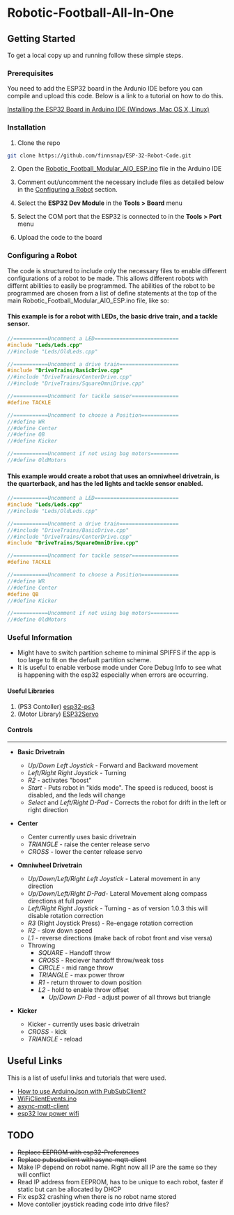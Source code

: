 Robotic-Football-All-In-One
=====


<!-- GETTING STARTED -->
## Getting Started

To get a local copy up and running follow these simple steps.

### Prerequisites

You need to add the ESP32 board in the Ardunio IDE before you can compile and upload this code. Below is a link to a tutorial on how to do this.

[Installing the ESP32 Board in Arduino IDE (Windows, Mac OS X, Linux)](https://randomnerdtutorials.com/installing-the-esp32-board-in-arduino-ide-windows-instructions/)


### Installation

1. Clone the repo
```sh
git clone https://github.com/finnsnap/ESP-32-Robot-Code.git
```
2. Open the [Robotic_Football_Modular_AIO_ESP.ino](Robotic_Football_Modular_AIO_ESP/Robotic_Football_Modular_AIO_ESP.ino) file in the Arduino IDE

3. Comment out/uncomment the necessary include files as detailed below in the [Configuring a Robot](#configuring-a-robot) section.

3. Select the **ESP32 Dev Module** in the **Tools > Board** menu

4. Select the COM port that the ESP32 is connected to in the **Tools > Port** menu

4. Upload the code to the board

### Configuring a Robot

The code is structured to include only the necessary files to enable different configurations of a robot to be made. This allows different robots with differnt abilities to easily be programmed. The abilities of the robot to be programmed are chosen from a list of define statements at the top of the main Robotic_Football_Modular_AIO_ESP.ino file, like so:

#### This example is for a robot with LEDs, the basic drive train, and a tackle sensor.

````c++
//===========Uncomment a LED===========================
#include "Leds/Leds.cpp"
//#include "Leds/OldLeds.cpp"

//===========Uncomment a drive train===================
#include "DriveTrains/BasicDrive.cpp"
//#include "DriveTrains/CenterDrive.cpp"
//#include "DriveTrains/SquareOmniDrive.cpp"

//===========Uncomment for tackle sensor===============
#define TACKLE

//===========Uncomment to choose a Position============
//#define WR
//#define Center
//#define QB
//#define Kicker

//===========Uncomment if not using bag motors=========
//#define OldMotors
````

#### This example would create a robot that uses an omniwheel drivetrain, is the quarterback, and has the led lights and tackle sensor enabled.

````c++
//===========Uncomment a LED===========================
#include "Leds/Leds.cpp"
//#include "Leds/OldLeds.cpp"

//===========Uncomment a drive train===================
//#include "DriveTrains/BasicDrive.cpp"
//#include "DriveTrains/CenterDrive.cpp"
#include "DriveTrains/SquareOmniDrive.cpp"

//===========Uncomment for tackle sensor===============
#define TACKLE

//===========Uncomment to choose a Position============
//#define WR
//#define Center
#define QB
//#define Kicker

//===========Uncomment if not using bag motors=========
//#define OldMotors
````



### Useful Information

* Might have to switch partition scheme to minimal SPIFFS if the app is too large to fit on the defualt partition scheme.
* It is useful to enable verbose mode under Core Debug Info to see what is happening with the esp32 especially when errors are occurring.


#### Useful Libraries

1. (PS3 Contoller) [esp32-ps3](https://github.com/jvpernis/esp32-ps3)
2. (Motor Library) [ESP32Servo](https://github.com/madhephaestus/ESP32Servo)

#### Controls
---
  - **Basic Drivetrain**
    - _Up/Down Left Joystick_ - Forward and Backward movement
    - _Left/Right Right Joystick_ - Turning
    - _R2_ - activates "boost"
    - _Start_ - Puts robot in "kids mode". The speed is reduced, boost is disabled, and the leds will change
    - _Select_ and _Left/Right D-Pad_ - Corrects the robot for drift in the left or right direction
    <!-- - _Select _- Calibration mode - disables drivetrain while changes are made
      - _Up/Down D-Pad_ - compensates for drag left or right
      - _Select_ - exit Calibration Mode to regular drive mode -->

  - **Center**
    - Center currently uses basic drivetrain
    - _TRIANGLE_ - raise the center release servo
    - _CROSS_ - lower the center release servo
  - **Omniwheel Drivetrain**
    - _Up/Down/Left/Right Left Joystick_ - Lateral movement in any direction
    - _Up/Down/Left/Right D-Pad_- Lateral Movement along compass directions at full power
    - _Left/Right Right Joystick_ - Turning - as of version 1.0.3 this will disable rotation correction
    - _R3_ (Right Joystick Press) - Re-engage rotation correction
    - _R2_ - slow down speed
    - _L1_ - reverse directions (make back of robot front and vise versa)
    - Throwing
      - _SQUARE_ - Handoff throw
      - _CROSS_ - Reciever handoff throw/weak toss
      - _CIRCLE_ - mid range throw
      - _TRIANGLE_ - max power throw
      - _R1_ - return thrower to down position
      - _L2_ - hold to enable throw offset 
        - _Up/Down D-Pad_ - adjust power of all throws but triangle
  - **Kicker**
    - Kicker - currently uses basic drivetrain
    - _CROSS_ - kick
    - _TRIANGLE_ - reload





<!-- USEFUL LINKS -->
## Useful Links

This is a list of useful links and tutorials that were used.
* [How to use ArduinoJson with PubSubClient?](https://arduinojson.org/v6/how-to/use-arduinojson-with-pubsubclient/)
* [WiFiClientEvents.ino](https://github.com/espressif/arduino-esp32/blob/master/libraries/WiFi/examples/WiFiClientEvents/WiFiClientEvents.ino)
* [async-mqtt-client](https://github.com/marvinroger/async-mqtt-client)
* [esp32 low power wifi](https://www.bakke.online/index.php/2017/05/22/reducing-wifi-power-consumption-on-esp8266-part-3/)


## TODO

* ~~Replace EEPROM with esp32-Preferences~~
* ~~Replace pubsubclient with async-mqtt-client~~
* Make IP depend on robot name. Right now all IP are the same so they will conflict
* Read IP address from EEPROM, has to be unique to each robot, faster if static but can be allocated by DHCP
* Fix esp32 crashing when there is no robot name stored
* Move contoller joystick reading code into drive files?
